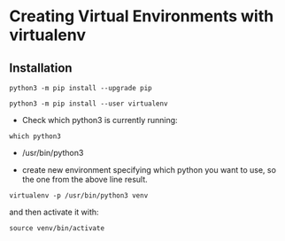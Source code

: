 # Creating Virtual Environments with virtualenv

## Installation

`python3 -m pip install --upgrade pip`

`python3 -m pip install --user virtualenv` 

* Check which python3 is currently running:

`which python3`
- /usr/bin/python3

* create new environment specifying which python you want to use, so the one from the above line result. 

`virtualenv -p /usr/bin/python3 venv`

and then activate it with:

`source venv/bin/activate` 

